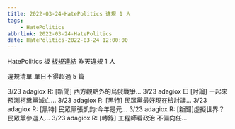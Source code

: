 ```yaml
---
title: 2022-03-24-HatePolitics 違規 1 人
tags:
    - HatePolitics
abbrlink: 2022-03-24-HatePolitics
date: HatePolitics-2022-03-24 12:00:00
---
```

HatePolitics 板 [板規連結](https://www.ptt.cc/bbs/HatePolitics/M.1617115262.A.D60.html)
昨天違規 1 人
<!-- more -->

違規清單
單日不得超過 5 篇

3/23 adagiox R: [新聞] 西方觀點外的烏俄戰爭…
3/23 adagiox □ [討論] 一起來預測柯糞黨滅亡…
3/23 adagiox R: [黑特] 民眾黨最好現在檢討議…
3/23 adagiox R: [黑特] 民眾黨張凱鈞:今年是元…
3/23 adagiox R: [新聞]虛擬世界？民眾黨參選人…
3/23 adagiox R: [轉錄] 工程師看政治 不偏向任…